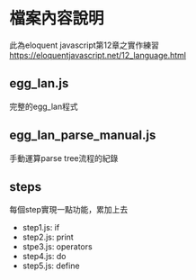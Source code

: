 # 檔案內容說明
此為eloquent javascript第12章之實作練習
https://eloquentjavascript.net/12_language.html

## egg_lan.js
完整的egg_lan程式

## egg_lan_parse_manual.js
手動運算parse tree流程的紀錄

## steps
每個step實現一點功能，累加上去
* step1.js: if
* step2.js: print
* stpe3.js: operators
* step4.js: do
* step5.js: define